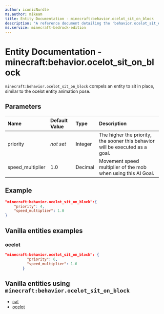 ```yaml
---
author: iconicNurdle
ms.author: mikeam
title: Entity Documentation - minecraft:behavior.ocelot_sit_on_block
description: "A reference document detailing the 'behavior.ocelot_sit_on_block' entity goal"
ms.service: minecraft-bedrock-edition
---
```


# Entity Documentation - minecraft:behavior.ocelot_sit_on_block

`minecraft:behavior.ocelot_sit_on_block` compels an entity to sit in place, similar to the ocelot entity animation pose.

## Parameters

|Name |Default Value  |Type  |Description  |
|:----------|:----------|:----------|:----------|
| priority|*not set*|Integer|The higher the priority, the sooner this behavior will be executed as a goal.|
|speed_multiplier| 1.0| Decimal| Movement speed multiplier of the mob when using this AI Goal. |

## Example

```json
"minecraft:behavior.ocelot_sit_on_block":{
    "priority": 4,
    "speed_multiplier": 1.0
}
```

## Vanilla entities examples

### ocelot

```json
"minecraft:behavior.ocelot_sit_on_block": {
          "priority": 6,
          "speed_multiplier": 1.0
        }
```

## Vanilla entities using `minecraft:behavior.ocelot_sit_on_block`

- [cat](../../../../Source/VanillaBehaviorPack_Snippets/entities/cat.md)
- [ocelot](../../../../Source/VanillaBehaviorPack_Snippets/entities/ocelot.md)
